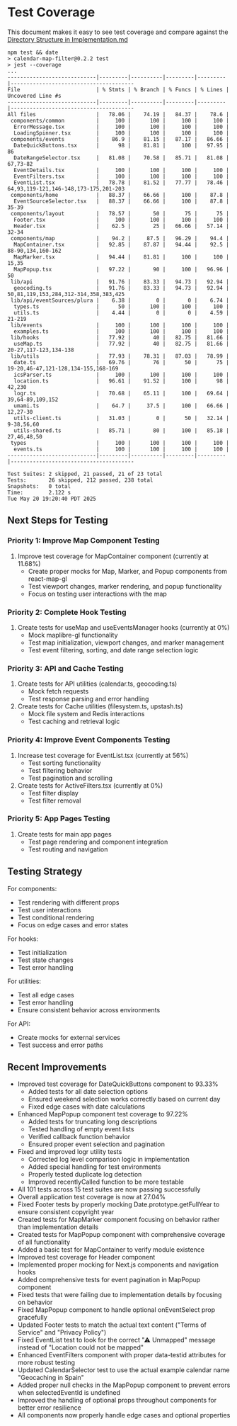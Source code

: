 # Test Coverage

This document makes it easy to see test coverage and compare against the [Directory Structure in Implementation.md](Implementation.md#directory-structure)

```
npm test && date
> calendar-map-filter@0.2.2 test
> jest --coverage
...
----------------------------|---------|----------|---------|---------|---------------------------------------
File                        | % Stmts | % Branch | % Funcs | % Lines | Uncovered Line #s
----------------------------|---------|----------|---------|---------|---------------------------------------
All files                   |   78.06 |    74.19 |   84.37 |    78.6 |
 components/common          |     100 |      100 |     100 |     100 |
  ErrorMessage.tsx          |     100 |      100 |     100 |     100 |
  LoadingSpinner.tsx        |     100 |      100 |     100 |     100 |
 components/events          |    86.9 |    81.15 |   87.17 |   86.66 |
  DateQuickButtons.tsx      |      98 |    81.81 |     100 |   97.95 | 86
  DateRangeSelector.tsx     |   81.08 |    70.58 |   85.71 |   81.08 | 67,73-82
  EventDetails.tsx          |     100 |      100 |     100 |     100 |
  EventFilters.tsx          |     100 |      100 |     100 |     100 |
  EventList.tsx             |   78.78 |    81.52 |   77.77 |   78.46 | 64,93,119-121,146-148,173-175,201-203
 components/home            |   88.37 |    66.66 |     100 |    87.8 |
  EventSourceSelector.tsx   |   88.37 |    66.66 |     100 |    87.8 | 35-39
 components/layout          |   78.57 |       50 |      75 |      75 |
  Footer.tsx                |     100 |      100 |     100 |     100 |
  Header.tsx                |    62.5 |       25 |   66.66 |   57.14 | 32-34
 components/map             |    94.2 |     87.5 |   96.29 |    94.4 |
  MapContainer.tsx          |   92.85 |    87.87 |   94.44 |    92.5 | 88-90,134,160-162
  MapMarker.tsx             |   94.44 |    81.81 |     100 |     100 | 15,35
  MapPopup.tsx              |   97.22 |       90 |     100 |   96.96 | 50
 lib/api                    |   91.76 |    83.33 |   94.73 |   92.94 |
  geocoding.ts              |   91.76 |    83.33 |   94.73 |   92.94 | 50,81,119,153,284,312-314,358,383,425
 lib/api/eventSources/plura |    6.38 |        0 |       0 |    6.74 |
  types.ts                  |      50 |      100 |     100 |     100 |
  utils.ts                  |    4.44 |        0 |       0 |    4.59 | 21-219
 lib/events                 |     100 |      100 |     100 |     100 |
  examples.ts               |     100 |      100 |     100 |     100 |
 lib/hooks                  |   77.92 |       40 |   82.75 |   81.66 |
  useMap.ts                 |   77.92 |       40 |   82.75 |   81.66 | 20-27,117-123,134-138
 lib/utils                  |   77.93 |    78.31 |   87.03 |   78.99 |
  date.ts                   |   69.76 |       76 |      50 |      75 | 19-20,46-47,121-128,134-155,168-169
  icsParser.ts              |     100 |      100 |     100 |     100 |
  location.ts               |   96.61 |    91.52 |     100 |      98 | 42,230
  logr.ts                   |   70.68 |    65.11 |     100 |   69.64 | 39,64-89,109,152
  umami.ts                  |    64.7 |     37.5 |     100 |   66.66 | 12,27-30
  utils-client.ts           |   31.03 |        0 |      50 |   32.14 | 9-38,56,60
  utils-shared.ts           |   85.71 |       80 |     100 |   85.18 | 27,46,48,50
 types                      |     100 |      100 |     100 |     100 |
  events.ts                 |     100 |      100 |     100 |     100 |
----------------------------|---------|----------|---------|---------|---------------------------------------

Test Suites: 2 skipped, 21 passed, 21 of 23 total
Tests:       26 skipped, 212 passed, 238 total
Snapshots:   0 total
Time:        2.122 s
Tue May 20 19:20:40 PDT 2025
```

## Next Steps for Testing

### Priority 1: Improve Map Component Testing

1. Improve test coverage for MapContainer component (currently at 11.68%)
    - Create proper mocks for Map, Marker, and Popup components from react-map-gl
    - Test viewport changes, marker rendering, and popup functionality
    - Focus on testing user interactions with the map

### Priority 2: Complete Hook Testing

1. Create tests for useMap and useEventsManager hooks (currently at 0%)
    - Mock maplibre-gl functionality
    - Test map initialization, viewport changes, and marker management
    - Test event filtering, sorting, and date range selection logic

### Priority 3: API and Cache Testing

1. Create tests for API utilities (calendar.ts, geocoding.ts)
    - Mock fetch requests
    - Test response parsing and error handling
2. Create tests for Cache utilities (filesystem.ts, upstash.ts)
    - Mock file system and Redis interactions
    - Test caching and retrieval logic

### Priority 4: Improve Event Components Testing

1. Increase test coverage for EventList.tsx (currently at 56%)
    - Test sorting functionality
    - Test filtering behavior
    - Test pagination and scrolling
2. Create tests for ActiveFilters.tsx (currently at 0%)
    - Test filter display
    - Test filter removal

### Priority 5: App Pages Testing

1. Create tests for main app pages
    - Test page rendering and component integration
    - Test routing and navigation

## Testing Strategy

For components:

-   Test rendering with different props
-   Test user interactions
-   Test conditional rendering
-   Focus on edge cases and error states

For hooks:

-   Test initialization
-   Test state changes
-   Test error handling

For utilities:

-   Test all edge cases
-   Test error handling
-   Ensure consistent behavior across environments

For API:

-   Create mocks for external services
-   Test success and error paths

## Recent Improvements

-   Improved test coverage for DateQuickButtons component to 93.33%
    -   Added tests for all date selection options
    -   Ensured weekend selection works correctly based on current day
    -   Fixed edge cases with date calculations
-   Enhanced MapPopup component test coverage to 97.22%
    -   Added tests for truncating long descriptions
    -   Tested handling of empty event lists
    -   Verified callback function behavior
    -   Ensured proper event selection and pagination
-   Fixed and improved logr utility tests
    -   Corrected log level comparison logic in implementation
    -   Added special handling for test environments
    -   Properly tested duplicate log detection
    -   Improved recentlyCalled function to be more testable
-   All 101 tests across 15 test suites are now passing successfully
-   Overall application test coverage is now at 27.04%
-   Fixed Footer tests by properly mocking Date.prototype.getFullYear to ensure consistent copyright year
-   Created tests for MapMarker component focusing on behavior rather than implementation details
-   Created tests for MapPopup component with comprehensive coverage of all functionality
-   Added a basic test for MapContainer to verify module existence
-   Improved test coverage for Header component
-   Implemented proper mocking for Next.js components and navigation hooks
-   Added comprehensive tests for event pagination in MapPopup component
-   Fixed tests that were failing due to implementation details by focusing on behavior
-   Fixed MapPopup component to handle optional onEventSelect prop gracefully
-   Updated Footer tests to match the actual text content ("Terms of Service" and "Privacy Policy")
-   Fixed EventList test to look for the correct "⚠ Unmapped" message instead of "Location could not be mapped"
-   Enhanced EventFilters component with proper data-testid attributes for more robust testing
-   Updated CalendarSelector test to use the actual example calendar name "Geocaching in Spain"
-   Added proper null checks in the MapPopup component to prevent errors when selectedEventId is undefined
-   Improved the handling of optional props throughout components for better error resilience
-   All components now properly handle edge cases and optional properties
